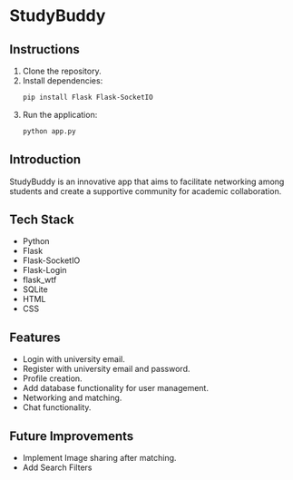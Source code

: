 # StudyBuddy

## Instructions
1. Clone the repository.
2. Install dependencies:
    ```bash
    pip install Flask Flask-SocketIO
    ```
3. Run the application:
    ```bash
    python app.py
    ```
## Introduction
StudyBuddy is an innovative app that aims to facilitate networking among students and create a supportive community for academic collaboration.

## Tech Stack
- Python
- Flask
- Flask-SocketIO
- Flask-Login
- flask_wtf
- SQLite
- HTML
- CSS

## Features
- Login with university email.
- Register with university email and password.
- Profile creation.
- Add database functionality for user management.
- Networking and matching.
- Chat functionality.

## Future Improvements
- Implement Image sharing after matching.
- Add Search Filters
